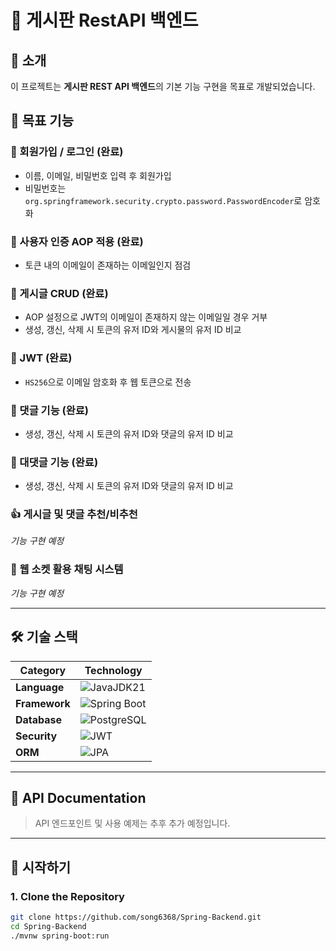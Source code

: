 # 📝 게시판 RestAPI 백엔드

## 📖 소개
이 프로젝트는 **게시판 REST API 백엔드**의 기본 기능 구현을 목표로 개발되었습니다.

## 🎯 목표 기능
### 👤 회원가입 / 로그인 (완료)
- 이름, 이메일, 비밀번호 입력 후 회원가입
- 비밀번호는 `org.springframework.security.crypto.password.PasswordEncoder`로 암호화

### 🔐 사용자 인증 AOP 적용 (완료)
- 토큰 내의 이메일이 존재하는 이메일인지 점검

### 📄 게시글 CRUD (완료)
- AOP 설정으로 JWT의 이메일이 존재하지 않는 이메일일 경우 거부
- 생성, 갱신, 삭제 시 토큰의 유저 ID와 게시물의 유저 ID 비교

### 🔑 JWT (완료)
- `HS256`으로 이메일 암호화 후 웹 토큰으로 전송

### 💬 댓글 기능 (완료)
- 생성, 갱신, 삭제 시 토큰의 유저 ID와 댓글의 유저 ID 비교

### 🔗 대댓글 기능 (완료)
- 생성, 갱신, 삭제 시 토큰의 유저 ID와 댓글의 유저 ID 비교

### 👍 게시글 및 댓글 추천/비추천
*기능 구현 예정*

### 💬 웹 소켓 활용 채팅 시스템
*기능 구현 예정*

---

## 🛠 기술 스택
| Category       | Technology                    |
|----------------|-------------------------------|
| **Language**   | ![Java](https://img.shields.io/badge/Java-%23ED8B00.svg?&style=for-the-badge&logo=java&logoColor=white)JDK21 |
| **Framework**  | ![Spring Boot](https://img.shields.io/badge/Spring%20Boot-%236DB33F.svg?&style=for-the-badge&logo=spring-boot&logoColor=white) |
| **Database**   | ![PostgreSQL](https://img.shields.io/badge/PostgreSQL-%23316192.svg?&style=for-the-badge&logo=postgresql&logoColor=white) |
| **Security**   | ![JWT](https://img.shields.io/badge/JWT-%23E85142.svg?&style=for-the-badge&logo=json-web-tokens&logoColor=white) |
| **ORM**        | ![JPA](https://img.shields.io/badge/Spring%20Data%20JPA-%236DB33F.svg?&style=for-the-badge&logo=spring&logoColor=white) |

---

## 📄 API Documentation
> API 엔드포인트 및 사용 예제는 추후 추가 예정입니다.

---

## 🚀 시작하기

### 1. Clone the Repository
```bash
git clone https://github.com/song6368/Spring-Backend.git
cd Spring-Backend
./mvnw spring-boot:run
